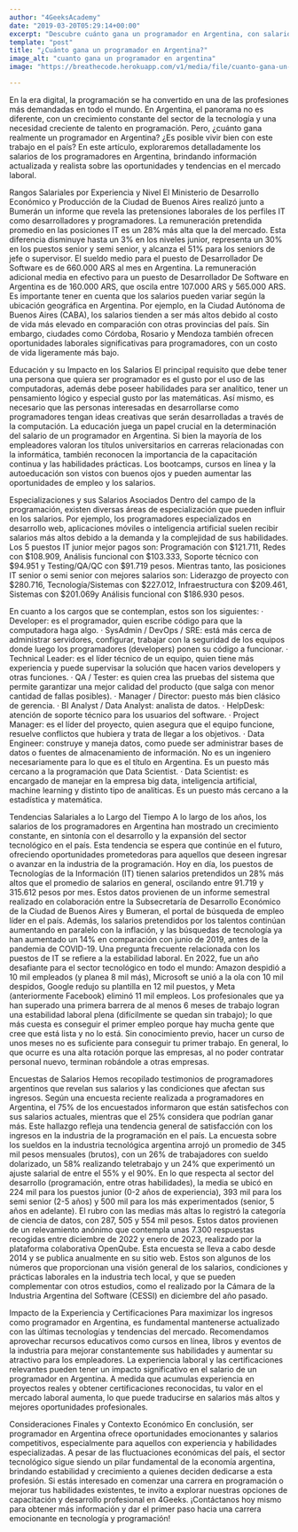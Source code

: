 ```yaml
---
author: "4GeeksAcademy"
date: "2019-03-20T05:29:14+00:00"
excerpt: "Descubre cuánto gana un programador en Argentina, con salarios promedio de 660.000 ARS y un crecimiento constante en el sector tecnológico. Conoce las tendencias y oportunidades en el mercado laboral de programación."
template: "post" 
title: "¿Cuánto gana un programador en Argentina?"
image_alt: "cuanto gana un programador en argentina"
image: "https://breathecode.herokuapp.com/v1/media/file/cuanto-gana-un-programador-jpg"

---
```


En la era digital, la programación se ha convertido en una de las profesiones más demandadas en todo el mundo. En Argentina, el panorama no es diferente, con un crecimiento constante del sector de la tecnología y una necesidad creciente de talento en programación. Pero, ¿cuánto gana realmente un programador en Argentina? ¿Es posible vivir bien con este trabajo en el país? En este artículo, exploraremos detalladamente los salarios de los programadores en Argentina, brindando información actualizada y realista sobre las oportunidades y tendencias en el mercado laboral.

Rangos Salariales por Experiencia y Nivel
El Ministerio de Desarrollo Económico y Producción de la Ciudad de Buenos Aires realizó junto a Bumerán un informe que revela las pretensiones laborales de los perfiles IT como desarrolladores y programadores.
La remuneración pretendida promedio en las posiciones IT es un 28% más alta que la del mercado. Esta diferencia disminuye hasta un 3% en los niveles junior, representa un 30% en los puestos senior y semi senior, y alcanza el 51% para los seniors de jefe o supervisor.
El sueldo medio para el puesto de Desarrollador De Software es de 660.000 ARS al mes en Argentina. La remuneración adicional media en efectivo para un puesto de Desarrollador De Software en Argentina es de 160.000 ARS, que oscila entre 107.000 ARS y 565.000 ARS.
Es importante tener en cuenta que los salarios pueden variar según la ubicación geográfica en Argentina. Por ejemplo, en la Ciudad Autónoma de Buenos Aires (CABA), los salarios tienden a ser más altos debido al costo de vida más elevado en comparación con otras provincias del país. Sin embargo, ciudades como Córdoba, Rosario y Mendoza también ofrecen oportunidades laborales significativas para programadores, con un costo de vida ligeramente más bajo.
 
Educación y su Impacto en los Salarios
El principal requisito que debe tener una persona que quiera ser programador es el gusto por el uso de las computadoras, además debe poseer habilidades para ser analítico, tener un pensamiento lógico y especial gusto por las matemáticas. Así mismo, es necesario que las personas interesadas en desarrollarse como programadores tengan ideas creativas que serán desarrolladas a través de la computación.
La educación juega un papel crucial en la determinación del salario de un programador en Argentina. Si bien la mayoría de los empleadores valoran los títulos universitarios en carreras relacionadas con la informática, también reconocen la importancia de la capacitación continua y las habilidades prácticas. Los bootcamps, cursos en línea y la autoeducación son vistos con buenos ojos y pueden aumentar las oportunidades de empleo y los salarios.
 
 
Especializaciones y sus Salarios Asociados
Dentro del campo de la programación, existen diversas áreas de especialización que pueden influir en los salarios. Por ejemplo, los programadores especializados en desarrollo web, aplicaciones móviles o inteligencia artificial suelen recibir salarios más altos debido a la demanda y la complejidad de sus habilidades.
Los 5 puestos IT junior mejor pagos son: Programación con $121.711, Redes con $108.909, Análisis funcional con $103.333, Soporte técnico con $94.951 y Testing/QA/QC con $91.719 pesos.
Mientras tanto, las posiciones IT senior o semi senior con mejores salarios son: Liderazgo de proyecto con $280.716, Tecnología/Sistemas con $227.012, Infraestructura con $209.461, Sistemas con $201.069y Análisis funcional con $186.930 pesos.
 
En cuanto a los cargos que se contemplan, estos son los siguientes:
·         Developer: es el programador, quien escribe código para que la computadora haga algo.
·         SysAdmin / DevOps / SRE: está más cerca de administrar servidores, configurar, trabajar con la seguridad de los equipos donde luego los programadores (developers) ponen su código a funcionar.
·         Technical Leader: es el líder técnico de un equipo, quien tiene más experiencia y puede supervisar la solución que hacen varios developers y otras funciones.
·         QA / Tester: es quien crea las pruebas del sistema que permite garantizar una mejor calidad del producto (que salga con menor cantidad de fallas posibles).
·         Manager / Director: puesto más bien clásico de gerencia.
·         BI Analyst / Data Analyst: analista de datos.
·         HelpDesk: atención de soporte técnico para los usuarios del software.
·         Project Manager: es el líder del proyecto, quien asegura que el equipo funcione, resuelve conflictos que hubiera y trata de llegar a los objetivos.
·         Data Engineer: construye y maneja datos, como puede ser administrar bases de datos o fuentes de almacenamiento de información. No es un ingeniero necesariamente para lo que es el título en Argentina. Es un puesto más cercano a la programación que Data Scientist.
·         Data Scientist: es encargado de manejar en la empresa big data, inteligencia artificial, machine learning y distinto tipo de analíticas. Es un puesto más cercano a la estadística y matemática.
 
Tendencias Salariales a lo Largo del Tiempo
A lo largo de los años, los salarios de los programadores en Argentina han mostrado un crecimiento constante, en sintonía con el desarrollo y la expansión del sector tecnológico en el país. Esta tendencia se espera que continúe en el futuro, ofreciendo oportunidades prometedoras para aquellos que deseen ingresar o avanzar en la industria de la programación.
Hoy en día, los puestos de Tecnologías de la Información (IT) tienen salarios pretendidos un 28% más altos que el promedio de salarios en general, oscilando entre 91.719 y 315.612 pesos por mes. Estos datos provienen de un informe semestral realizado en colaboración entre la Subsecretaría de Desarrollo Económico de la Ciudad de Buenos Aires y Bumeran, el portal de búsqueda de empleo líder en el país.
Además, los salarios pretendidos por los talentos continúan aumentando en paralelo con la inflación, y las búsquedas de tecnología ya han aumentado un 14% en comparación con junio de 2019, antes de la pandemia de COVID-19.
Una pregunta frecuente relacionada con los puestos de IT se refiere a la estabilidad laboral. En 2022, fue un año desafiante para el sector tecnológico en todo el mundo: Amazon despidió a 10 mil empleados (y planea 8 mil más), Microsoft se unió a la ola con 10 mil despidos, Google redujo su plantilla en 12 mil puestos, y Meta (anteriormente Facebook) eliminó 11 mil empleos.
Los profesionales que ya han superado una primera barrera de al menos 6 meses de trabajo logran una estabilidad laboral plena (difícilmente se quedan sin trabajo); lo que más cuesta es conseguir el primer empleo porque hay mucha gente que cree que está lista y no lo está.
Sin conocimiento previo, hacer un curso de unos meses no es suficiente para conseguir tu primer trabajo. En general, lo que ocurre es una alta rotación porque las empresas, al no poder contratar personal nuevo, terminan robándole a otras empresas.
 
 
Encuestas de Salarios
Hemos recopilado testimonios de programadores argentinos que revelan sus salarios y las condiciones que afectan sus ingresos. Según una encuesta reciente realizada a programadores en Argentina, el 75% de los encuestados informaron que están satisfechos con sus salarios actuales, mientras que el 25% considera que podrían ganar más. Este hallazgo refleja una tendencia general de satisfacción con los ingresos en la industria de la programación en el país.
La encuesta sobre los sueldos en la industria tecnológica argentina arrojó un promedio de 345 mil pesos mensuales (brutos), con un 26% de trabajadores con sueldo dolarizado, un 58% realizando teletrabajo y un 24% que experimentó un ajuste salarial de entre el 55% y el 90%.
En lo que respecta al sector del desarrollo (programación, entre otras habilidades), la media se ubicó en 224 mil para los puestos junior (0-2 años de experiencia), 393 mil para los semi senior (2-5 años) y 500 mil para los más experimentados (senior, 5 años en adelante). El rubro con las medias más altas lo registró la categoría de ciencia de datos, con 287, 505 y 554 mil pesos.
Estos datos provienen de un relevamiento anónimo que contempla unas 7.300 respuestas recogidas entre diciembre de 2022 y enero de 2023, realizado por la plataforma colaborativa OpenQube. Esta encuesta se lleva a cabo desde 2014 y se publica anualmente en su sitio web.
Estos son algunos de los números que proporcionan una visión general de los salarios, condiciones y prácticas laborales en la industria tech local, y que se pueden complementar con otros estudios, como el realizado por la Cámara de la Industria Argentina del Software (CESSI) en diciembre del año pasado.
 
Impacto de la Experiencia y Certificaciones
Para maximizar los ingresos como programador en Argentina, es fundamental mantenerse actualizado con las últimas tecnologías y tendencias del mercado. Recomendamos aprovechar recursos educativos como cursos en línea, libros y eventos de la industria para mejorar constantemente sus habilidades y aumentar su atractivo para los empleadores.
La experiencia laboral y las certificaciones relevantes pueden tener un impacto significativo en el salario de un programador en Argentina. A medida que acumulas experiencia en proyectos reales y obtener certificaciones reconocidas, tu valor en el mercado laboral aumenta, lo que puede traducirse en salarios más altos y mejores oportunidades profesionales.
 
Consideraciones Finales y Contexto Económico
En conclusión, ser programador en Argentina ofrece oportunidades emocionantes y salarios competitivos, especialmente para aquellos con experiencia y habilidades especializadas. A pesar de las fluctuaciones económicas del país, el sector tecnológico sigue siendo un pilar fundamental de la economía argentina, brindando estabilidad y crecimiento a quienes deciden dedicarse a esta profesión.
Si estás interesado en comenzar una carrera en programación o mejorar tus habilidades existentes, te invito a explorar nuestras opciones de capacitación y desarrollo profesional en 4Geeks. ¡Contáctanos hoy mismo para obtener más información y dar el primer paso hacia una carrera emocionante en tecnología y programación!
